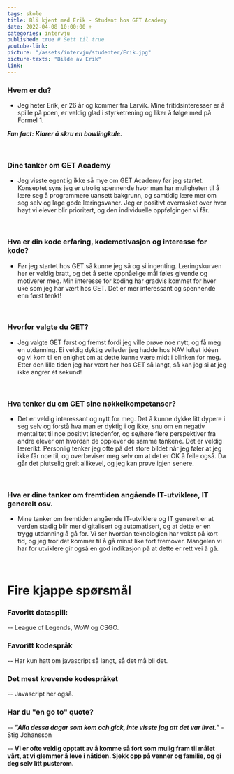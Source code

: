 ```yaml
---
tags: skole
title: Bli kjent med Erik - Student hos GET Academy
date: 2022-04-08 10:00:00 +
categories: intervju
published: true # Sett til true
youtube-link:
picture: "/assets/intervju/studenter/Erik.jpg"
picture-texts: "Bilde av Erik"
link: 
---
```


### Hvem er du?

- Jeg heter Erik, er 26 år og kommer fra Larvik. Mine fritidsinteresser er å spille på pcen, er veldig glad i styrketrening og liker å følge med på Formel 1.

***Fun fact: Klarer å skru en bowlingkule.***

<br>

### Dine tanker om GET Academy

- Jeg visste egentlig ikke så mye om GET Academy før jeg startet. Konseptet syns jeg er utrolig spennende hvor man har muligheten til å lære seg å programmere uansett bakgrunn,
og samtidig lære mer om seg selv og lage gode læringsvaner. Jeg er positivt overrasket over hvor høyt vi elever blir prioritert, og den individuelle oppfølgingen vi får.

<br>


### Hva er din kode erfaring, kodemotivasjon og interesse for kode?

- Før jeg startet hos GET så kunne jeg så og si ingenting. Læringskurven her er veldig bratt, og det å sette oppnåelige mål føles givende og motiverer meg. Min interesse
for koding har gradvis kommet for hver uke som jeg har vært hos GET. Det er mer interessant og spennende enn først tenkt!

<br>

### Hvorfor valgte du GET?

- Jeg valgte GET først og fremst fordi jeg ville prøve noe nytt, og få meg en utdanning. Ei veldig dyktig veileder jeg hadde hos NAV luftet idéen og vi kom til en enighet om at dette kunne være midt i blinken for meg. 
Etter den lille tiden jeg har vært her hos GET så langt, så kan jeg si at jeg ikke angrer ét sekund!

<br>

### Hva tenker du om GET sine nøkkelkompetanser? 

- Det er veldig interessant og nytt for meg. Det å kunne dykke litt dypere i seg selv og forstå hva man er dyktig i og ikke, snu om en negativ mentalitet til noe positivt istedenfor,
og se/høre flere perspektiver fra andre elever om hvordan de opplever de samme tankene. Det er veldig lærerikt. 
Personlig tenker jeg ofte på det store bildet når jeg føler at jeg ikke får noe til, og overbeviser meg selv om at det er OK å feile også. Da går det plutselig greit allikevel, og jeg kan prøve igjen senere.

<br>

### Hva er dine tanker om fremtiden angående IT-utviklere, IT generelt osv.

- Mine tanker om fremtiden angående IT-utviklere og IT generelt er at verden stadig blir mer digitalisert og automatisert, og at dette er en trygg utdanning å gå for. Vi ser hvordan teknologien har vokst på kort tid, og jeg tror det kommer til å gå minst like fort fremover. Mangelen vi har for utviklere gir også en god indikasjon på at dette er rett vei å gå.

<br>

# Fire kjappe spørsmål


### Favoritt dataspill: 

-- League of Legends, WoW og CSGO.


### Favoritt kodespråk 

-- Har kun hatt om javascript så langt, så det må bli det.

### Det mest krevende kodespråket

-- Javascript her også.


### Har du "en go to" quote?

-- ***"Alla dessa dagar som kom och gick, inte visste jag att det var livet."*** - Stig Johansson

-- **Vi er ofte veldig opptatt av å komme så fort som mulig fram til målet vårt, at vi glemmer å leve i nåtiden. Sjekk opp på venner og familie, og gi deg selv litt pusterom.**